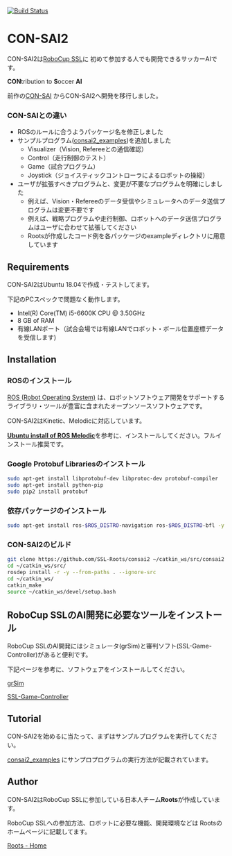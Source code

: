 [![Build Status](https://travis-ci.org/SSL-Roots/consai2.svg?branch=master)](https://travis-ci.org/SSL-Roots/consai2)

# CON-SAI2

CON-SAI2は[RoboCup SSL](https://ssl.robocup.org/)に
初めて参加する人でも開発できるサッカーAIです。

**CON**tribution to **S**occer **AI**

前作の[CON-SAI](https://github.com/SSL-Roots/CON-SAI)
からCON-SAI2へ開発を移行しました。

### CON-SAIとの違い

- ROSのルールに合うようパッケージ名を修正しました
- サンプルプログラム([consai2_examples](https://github.com/SSL-Roots/consai2/tree/master/consai2_examples))を追加しました
  - Visualizer（Vision, Refereeとの通信確認）
  - Control（走行制御のテスト）
  - Game（試合プログラム）
  - Joystick（ジョイスティックコントローラによるロボットの操縦）
- ユーザが拡張すべきプログラムと、変更が不要なプログラムを明確にしました
  - 例えば、Vision・Refereeのデータ受信やシミュレータへのデータ送信プログラムは変更不要です
  - 例えば、戦略プログラムや走行制御、ロボットへのデータ送信プログラムはユーザに合わせて拡張してください
  - Rootsが作成したコード例を各パッケージのexampleディレクトリに用意しています

## Requirements
CON-SAI2はUbuntu 18.04で作成・テストしてます。

下記のPCスペックで問題なく動作します。
- Intel(R) Core(TM) i5-6600K CPU @ 3.50GHz
- 8 GB of RAM
- 有線LANポート（試合会場では有線LANでロボット・ボール位置座標データを受信します)

## Installation

### ROSのインストール
[ROS (Robot Operating System)](http://wiki.ros.org/ja)
は、ロボットソフトウェア開発をサポートする
ライブラリ・ツールが豊富に含まれたオープンソースソフトウェアです。

CON-SAI2はKinetic、Melodicに対応しています。

[**Ubuntu install of ROS Melodic**](
http://wiki.ros.org/melodic/Installation/Ubuntu
)を参考に、インストールしてください。フルインストール推奨です。


### Google Protobuf Librariesのインストール

```zsh
sudo apt-get install libprotobuf-dev libprotoc-dev protobuf-compiler
sudo apt-get install python-pip
sudo pip2 install protobuf
```

### 依存パッケージのインストール
```zsh
sudo apt-get install ros-$ROS_DISTRO-navigation ros-$ROS_DISTRO-bfl -y
```

### CON-SAI2のビルド

```zsh
git clone https://github.com/SSL-Roots/consai2 ~/catkin_ws/src/consai2
cd ~/catkin_ws/src/
rosdep install -r -y --from-paths . --ignore-src
cd ~/catkin_ws/
catkin_make
source ~/catkin_ws/devel/setup.bash
```

## RoboCup SSLのAI開発に必要なツールをインストール

RoboCup SSLのAI開発にはシミュレータ(grSim)と審判ソフト(SSL-Game-Controller)があると便利です。

下記ページを参考に、ソフトウェアをインストールしてください。

[grSim](https://github.com/RoboCup-SSL/grSim)

[SSL-Game-Controller](https://github.com/RoboCup-SSL/ssl-game-controller)

## Tutorial

CON-SAI2を始めるに当たって、まずはサンプルプログラムを実行してください。

[consai2_examples](https://github.com/SSL-Roots/consai2/tree/master/consai2_examples)
にサンプロプログラムの実行方法が記載されています。

## Author

CON-SAI2はRoboCup SSLに参加している日本人チーム**Roots**が作成しています。

RoboCup SSLへの参加方法、ロボットに必要な機能、開発環境などは
Rootsのホームページに記載してます。

[Roots - Home](https://github.com/SSL-Roots/Roots_home/wiki)
